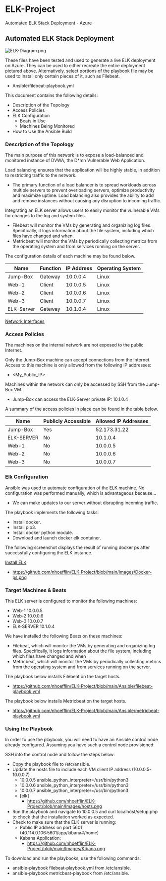 # ELK-Project
Automated ELK Stack Deployment - Azure


## Automated ELK Stack Deployment

![ELK-Diagram.png](ELK-Diagram.png)

These files have been tested and used to generate a live ELK deployment on Azure. They can be used to either recreate the entire deployment pictured above. Alternatively, select portions of the playbook file may be used to install only certain pieces of it, such as Filebeat.

  - Ansible/filebeat-playbook.yml

This document contains the following details:
- Description of the Topology
- Access Policies
- ELK Configuration
  - Beats in Use
  - Machines Being Monitored
- How to Use the Ansible Build


### Description of the Topology

The main purpose of this network is to expose a load-balanced and monitored instance of DVWA, the D*mn Vulnerable Web Application.

Load balancing ensures that the application will be highly stable, in addition to restricting traffic to the network.
- The primary function of a load balancer is to spread workloads across multiple servers to prevent overloading servers, optimize productivity and maximize uptime. Load balancing also provides the ability to add and remove instances without causing any disruption to incoming traffic.

Integrating an ELK server allows users to easily monitor the vulnerable VMs for changes to the log and system files.
- Filebeat will monitor the VMs by generating and organizing log files. Specifically, it logs information about the file system, including which files have changed and when.
- Metricbeat will monitor the VMs by periodically collecting metrics from the operating system and from services running on the server.

The configuration details of each machine may be found below.

| Name       | Function | IP Address | Operating System |
|------------|----------|------------|------------------|
| Jump-Box   | Gateway  | 10.0.0.4   | Linux            |
| Web-1      | Client   | 10.0.0.5   | Linux            |
| Web-2      | Client   | 10.0.0.6   | Linux            |
| Web-3      | Client   | 10.0.0.7   | Linux            |
| ELK-Server | Gateway  | 10.1.0.4   | Linux            |

[Network Interfaces](Images/Network-Interfaces.png)
### Access Policies

The machines on the internal network are not exposed to the public Internet.

Only the Jump-Box machine can accept connections from the Internet. Access to this machine is only allowed from the following IP addresses:
- <My_Public_IP>

Machines within the network can only be accessed by SSH from the Jump-Box VM.
- Jump-Box can access the ELK-Server private IP: 10.1.0.4

A summary of the access policies in place can be found in the table below.

| Name       | Publicly Accessible | Allowed IP Addresses |
|------------|---------------------|----------------------|
| Jump-Box   | Yes                 | 52.173.31.22         |
| ELK-SERVER | No                  | 10.1.0.4             |
| Web-1      | No                  | 10.0.0.5             |
| Web-2      | No                  | 10.0.0.6             |
| Web-3      | No                  | 10.0.0.7             |

### Elk Configuration

Ansible was used to automate configuration of the ELK machine. No configuration was performed manually, which is advantageous because...
- We can make updates to our server without disrupting incoming traffic.

The playbook implements the following tasks:
- Install docker.
- Install pip3.
- Install docker python module.
- Download and launch docker elk container.

The following screenshot displays the result of running docker ps after successfully configuring the ELK instance.

[Install ELK](Images/Install-elk.png)
 - https://github.com/nhoefflin/ELK-Project/blob/main/Images/Docker-ps.png

### Target Machines & Beats
This ELK server is configured to monitor the following machines:
- Web-1 10.0.0.5
- Web-2 10.0.0.6
- Web-3 10.0.0.7
- ELK-SERVER 10.1.0.4



We have installed the following Beats on these machines:
- Filebeat, which will monitor the VMs by generating and organizing log files. Specifically, it logs information about the file system, including which files have changed and when
- Metricbeat, which will monitor the VMs by periodically collecting metrics from the operating system and from services running on the server.

The playbook below installs Filebeat on the target hosts.
- https://github.com/nhoefflin/ELK-Project/blob/main/Ansible/filebeat-playbook.yml

The playbook below installs Metricbeat on the target hosts.
- https://github.com/nhoefflin/ELK-Project/blob/main/Ansible/metricbeat-playbook.yml

### Using the Playbook
In order to use the playbook, you will need to have an Ansible control node already configured. Assuming you have such a control node provisioned:

SSH into the control node and follow the steps below:
- Copy the playbook file to /etc/ansible.
- Update the hosts file to include each VM client IP address (10.0.0.5-10.0.0.7)
    - 10.0.0.5 ansible_python_interpreter=/usr/bin/python3
    - 10.0.0.6 ansible_python_interpreter=/usr/bin/python3
    - 10.0.0.7 ansible_python_interpreter=/usr/bin/python3
    - [elk]
      - https://github.com/nhoefflin/ELK-Project/blob/main/Images/hosts.png
- Run the playbook and navigate to 10.0.0.5 and curl localhost/setup.php to check that the installation worked as expected.
 - Check to make sure that the ELK server is running:
    - Public IP address on port 5601 (40.114.0.106:5601/app/kibana#/home)
    - Kabana Application:
      - https://github.com/nhoefflin/ELK-Project/blob/main/Images/Kibana.png



To download and run the playbooks, use the following commands:
  - ansible-playbook filebeat-playbook.yml from /etc/ansible.
  - ansible-playbook metricbeat-playbook from /etc/ansible.
